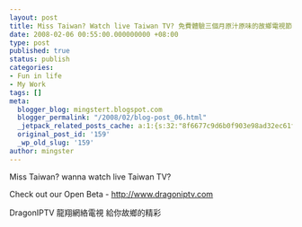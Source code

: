 ```yaml
---
layout: post
title: Miss Taiwan? Watch live Taiwan TV? 免費體驗三個月原汁原味的故鄉電視節目
date: 2008-02-06 00:55:00.000000000 +08:00
type: post
published: true
status: publish
categories:
- Fun in life
- My Work
tags: []
meta:
  blogger_blog: mingstert.blogspot.com
  blogger_permalink: "/2008/02/blog-post_06.html"
  _jetpack_related_posts_cache: a:1:{s:32:"8f6677c9d6b0f903e98ad32ec61f8deb";a:2:{s:7:"expires";i:1454230807;s:7:"payload";a:3:{i:0;a:1:{s:2:"id";i:42;}i:1;a:1:{s:2:"id";i:154;}i:2;a:1:{s:2:"id";i:142;}}}}
  original_post_id: '159'
  _wp_old_slug: '159'
author: mingster
---
```

<p>Miss Taiwan? wanna watch live Taiwan TV?</p>
<p>Check out our Open Beta - <a href="http://www.dragoniptv.com/promo/cny08/track.php?code=91">http://www.dragoniptv.com</a></p>
<p>DragonIPTV 龍翔網絡電視 給你故鄉的精彩</p>
